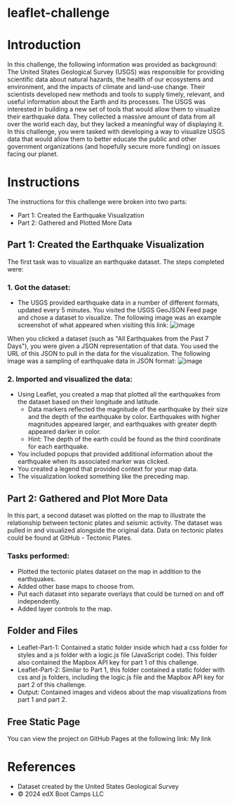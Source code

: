 # leaflet-challenge
# Introduction
In this challenge, the following information was provided as background: The United States Geological Survey (USGS) was responsible for providing scientific data about natural hazards, the health of our ecosystems and environment, and the impacts of climate and land-use change. Their scientists developed new methods and tools to supply timely, relevant, and useful information about the Earth and its processes.
The USGS was interested in building a new set of tools that would allow them to visualize their earthquake data. They collected a massive amount of data from all over the world each day, but they lacked a meaningful way of displaying it. In this challenge, you were tasked with developing a way to visualize USGS data that would allow them to better educate the public and other government organizations (and hopefully secure more funding) on issues facing our planet.
# Instructions
The instructions for this challenge were broken into two parts:
- Part 1: Created the Earthquake Visualization
- Part 2: Gathered and Plotted More Data
  
## Part 1: Created the Earthquake Visualization
The first task was to visualize an earthquake dataset. The steps completed were:
### 1. Got the dataset:
- The USGS provided earthquake data in a number of different formats, updated every 5 minutes. You visited the USGS GeoJSON Feed page and chose a dataset to visualize. The following image was an example screenshot of what appeared when visiting this link:
![image](https://github.com/user-attachments/assets/e406f25e-25a1-4831-b5c5-bb6a15176fd8)

When you clicked a dataset (such as "All Earthquakes from the Past 7 Days"), you were given a JSON representation of that data. You used the URL of this JSON to pull in the data for the visualization. The following image was a sampling of earthquake data in JSON format:
![image](https://github.com/user-attachments/assets/7533470b-87f5-4a0b-9db7-9d023c270654)

 
### 2. Imported and visualized the data:
- Using Leaflet, you created a map that plotted all the earthquakes from the dataset based on their longitude and latitude.
    - Data markers reflected the magnitude of the earthquake by their size and the depth of the earthquake by color. Earthquakes with higher magnitudes appeared larger, and earthquakes with greater depth appeared darker in color.
    - Hint: The depth of the earth could be found as the third coordinate for each earthquake.
- You included popups that provided additional information about the earthquake when its associated marker was clicked.
- You created a legend that provided context for your map data.
- The visualization looked something like the preceding map.

## Part 2: Gathered and Plot More Data 
In this part, a second dataset was plotted on the map to illustrate the relationship between tectonic plates and seismic activity. The dataset was pulled in and visualized alongside the original data. Data on tectonic plates could be found at GitHub - Tectonic Plates.


### Tasks performed:
- Plotted the tectonic plates dataset on the map in addition to the earthquakes.
- Added other base maps to choose from.
- Put each dataset into separate overlays that could be turned on and off independently.
- Added layer controls to the map.

## Folder and Files
- Leaflet-Part-1: Contained a static folder inside which had a css folder for styles and a js folder with a logic.js file (JavaScript code). This folder also contained the Mapbox API key for part 1 of this challenge.
- Leaflet-Part-2: Similar to Part 1, this folder contained a static folder with css and js folders, including the logic.js file and the Mapbox API key for part 2 of this challenge.
- Output: Contained images and videos about the map visualizations from part 1 and part 2.
  
## Free Static Page
You can view the project on GitHub Pages at the following link:
My link 


# References
- Dataset created by the United States Geological Survey
- 	© 2024 edX Boot Camps LLC


